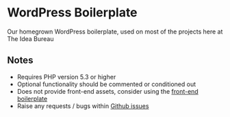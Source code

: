 # WordPress Boilerplate

Our homegrown WordPress boilerplate, used on most of the projects here at The Idea Bureau

## Notes

- Requires PHP version 5.3 or higher
- Optional functionality should be commented or conditioned out
- Does not provide front-end assets, consider using the [front-end boilerplate](https://github.com/theideabureau/Front-End-Boilerplate)
- Raise any requests / bugs within [Github issues](https://github.com/theideabureau/WordPress-Boilerplate/issues)